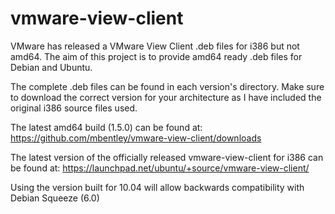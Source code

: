 vmware-view-client
==================

VMware has released a VMware View Client .deb files for i386 but not amd64.  The aim of this project is to provide amd64 ready .deb files for Debian and Ubuntu.

The complete .deb files can be found in each version's directory.  Make sure to download the correct version for your architecture as I have included the original i386 source files used.

The latest amd64 build (1.5.0) can be found at:
https://github.com/mbentley/vmware-view-client/downloads

The latest version of the officially released vmware-view-client for i386 can be found at:
https://launchpad.net/ubuntu/+source/vmware-view-client/

Using the version built for 10.04 will allow backwards compatibility with Debian Squeeze (6.0)
